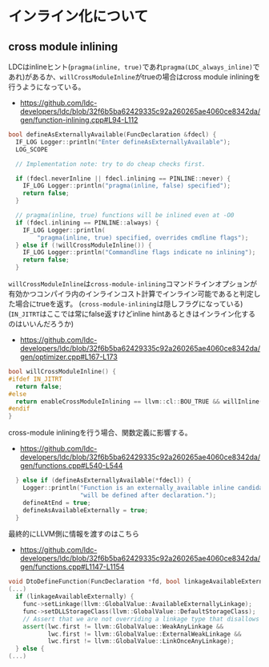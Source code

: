 # インライン化について

## cross module inlining

LDCはinlineヒント(`pragma(inline, true)`であれ`pragma(LDC_always_inline)`であれ)があるか、`willCrossModuleInline`がtrueの場合はcross module inliningを行うようになっている。

- https://github.com/ldc-developers/ldc/blob/32f6b5ba62429335c92a260265ae4060ce8342da/gen/function-inlining.cpp#L94-L112

```cpp
bool defineAsExternallyAvailable(FuncDeclaration &fdecl) {
  IF_LOG Logger::println("Enter defineAsExternallyAvailable");
  LOG_SCOPE

  // Implementation note: try to do cheap checks first.

  if (fdecl.neverInline || fdecl.inlining == PINLINE::never) {
    IF_LOG Logger::println("pragma(inline, false) specified");
    return false;
  }

  // pragma(inline, true) functions will be inlined even at -O0
  if (fdecl.inlining == PINLINE::always) {
    IF_LOG Logger::println(
        "pragma(inline, true) specified, overrides cmdline flags");
  } else if (!willCrossModuleInline()) {
    IF_LOG Logger::println("Commandline flags indicate no inlining");
    return false;
  }
```

`willCrossModuleInline`は`cross-module-inlining`コマンドラインオプションが有効かつコンパイラ内のインラインコスト計算でインライン可能であると判定した場合にtrueを返す。
(`cross-module-inlining`は隠しフラグになっている)(`IN_JITRT`はここでは常にfalse返すけどinline hintあるときはインライン化するのはいいんだろうか)

- https://github.com/ldc-developers/ldc/blob/32f6b5ba62429335c92a260265ae4060ce8342da/gen/optimizer.cpp#L167-L173

```cpp
bool willCrossModuleInline() {
#ifdef IN_JITRT
  return false;
#else
  return enableCrossModuleInlining == llvm::cl::BOU_TRUE && willInline();
#endif
}
```

cross-module inliningを行う場合、関数定義に影響する。

- https://github.com/ldc-developers/ldc/blob/32f6b5ba62429335c92a260265ae4060ce8342da/gen/functions.cpp#L540-L544

```cpp
  } else if (defineAsExternallyAvailable(*fdecl)) {
    Logger::println("Function is an externally_available inline candidate, "
                    "will be defined after declaration.");
    defineAtEnd = true;
    defineAsAvailableExternally = true;
  }
```

最終的にLLVM側に情報を渡すのはこちら

- https://github.com/ldc-developers/ldc/blob/32f6b5ba62429335c92a260265ae4060ce8342da/gen/functions.cpp#L1147-L1154

```cpp
void DtoDefineFunction(FuncDeclaration *fd, bool linkageAvailableExternally) {
(...)
  if (linkageAvailableExternally) {
    func->setLinkage(llvm::GlobalValue::AvailableExternallyLinkage);
    func->setDLLStorageClass(llvm::GlobalValue::DefaultStorageClass);
    // Assert that we are not overriding a linkage type that disallows inlining
    assert(lwc.first != llvm::GlobalValue::WeakAnyLinkage &&
           lwc.first != llvm::GlobalValue::ExternalWeakLinkage &&
           lwc.first != llvm::GlobalValue::LinkOnceAnyLinkage);
  } else {
(...)
```
